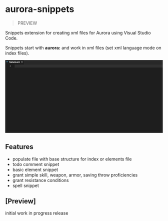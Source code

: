 # aurora-snippets

> PREVIEW

Snippets extension for creating xml files for Aurora using Visual Studio Code.

Snippets start with **aurora:** and work in xml files (set xml language mode on index files).

![Example](images/features.gif)

## Features

- populate file with base structure for index or elements file
- todo comment snippet
- basic element snippet
- grant simple skill, weapon, armor, saving throw proficiencies
- grant resistance conditions
- spell snippet


<!-- ## Release Notes

Users appreciate release notes as you update your extension. -->

## [Preview]

initial work in progress release